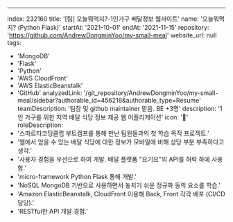 ---
index:  232160
title: '[팀] 오늘뭐먹지?-1인가구 배달정보 웹사이트'
name: '오늘뭐먹지? (Python Flask)'
startAt: '2021-10-01'
endAt: '2021-11-15'
repository: 'https://github.com/AndrewDongminYoo/my-small-meal'
website_url: null
tags:
  - 'MongoDB'
  - 'Flask'
  - 'Python'
  - 'AWS CloudFront'
  - 'AWS ElasticBeanstalk'
  - 'GitHub'
analyzedLink: '/git_repository/AndrewDongminYoo/my-small-meal/sidebar?authorable_id=456218&authorable_type=Resume'
teamDescription: '팀장 및 github maintainer 맡음. BE +3명'
description: '1인 가구를 위한 지역 배달 식당 정보 제공 웹 어플리케이션'
icon: '🍱'
roleDescription:
  - '스파르타코딩클럽 부트캠프를 통해 만난 팀원들과의 첫 학습 목적 프로젝트.'
  - '웹에서 얻을 수 있는 배달 식당에 대한 정보가 모바일에 비해 상당 부분 부족하다고 생각.'
  - '사용자 경험을 우선으로 하여 개발. 배달 플랫폼 "요기요"의 API를 허락 하에 사용함.'
  - 'micro-framework Python Flask 통해 개발.'
  - 'NoSQL MongoDB 기반으로 사용하면서 놓치기 쉬운 정규화 등의 요소를 학습.'
  - 'Amazon ElasticBeanstalk, CloudFront 이용해 Back, Front 각각 배포 (CI/CD 담당).'
  - 'RESTful한 API 개발 경험.'
